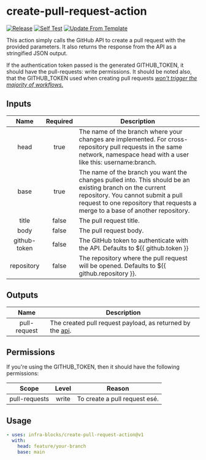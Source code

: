 # create-pull-request-action
[![Release](https://github.com/infra-blocks/create-pull-request-action/actions/workflows/release.yml/badge.svg)](https://github.com/infra-blocks/create-pull-request-action/actions/workflows/release.yml)
[![Self Test](https://github.com/infra-blocks/create-pull-request-action/actions/workflows/self-test.yml/badge.svg)](https://github.com/infra-blocks/create-pull-request-action/actions/workflows/self-test.yml)
[![Update From Template](https://github.com/infra-blocks/create-pull-request-action/actions/workflows/update-from-template.yml/badge.svg)](https://github.com/infra-blocks/create-pull-request-action/actions/workflows/update-from-template.yml)

This action simply calls the GitHub API to create a pull request with the provided parameters.
It also returns the response from the API as a stringified JSON output.

If the authentication token passed is the generated GITHUB_TOKEN, it should have the
pull-requests: write permissions. It should be noted also, that the GITHUB_TOKEN used when creating
pull requests [*won't trigger the majority of workflows*.](https://docs.github.com/en/actions/security-guides/automatic-token-authentication#using-the-github_token-in-a-workflow)

## Inputs

|     Name     | Required | Description                                                                                                                                                                                                                     |
|:------------:|:--------:|---------------------------------------------------------------------------------------------------------------------------------------------------------------------------------------------------------------------------------|
|     head     |   true   | The name of the branch where your changes are implemented. For cross-repository pull requests in the same network, namespace head with a user like this: username:branch.                                                       |
|     base     |   true   | The name of the branch you want the changes pulled into. This should be an existing branch on the current repository. You cannot submit a pull request to one repository that requests a merge to a base of another repository. |
|    title     |  false   | The pull request title.                                                                                                                                                                                                         |
|     body     |  false   | The pull request body.                                                                                                                                                                                                          |
| github-token |  false   | The GitHub token to authenticate with the API. Defaults to ${{ github.token }}                                                                                                                                                  |
|  repository  |  false   | The repository where the pull request will be opened. Defaults to ${{ github.repository }}.                                                                                                                                     |

## Outputs

|     Name     | Description                                                                                                                                          |
|:------------:|------------------------------------------------------------------------------------------------------------------------------------------------------|
| pull-request | The created pull request payload, as returned by the [api](https://docs.github.com/en/rest/pulls/pulls?apiVersion=2022-11-28#create-a-pull-request). |

## Permissions

If you're using the GITHUB_TOKEN, then it should have the following permissions:

|     Scope     | Level | Reason                        |
|:-------------:|:-----:|-------------------------------|
| pull-requests | write | To create a pull request esé. |

## Usage

```yaml
- uses: infra-blocks/create-pull-request-action@v1
  with:
    head: feature/your-branch
    base: main
```
